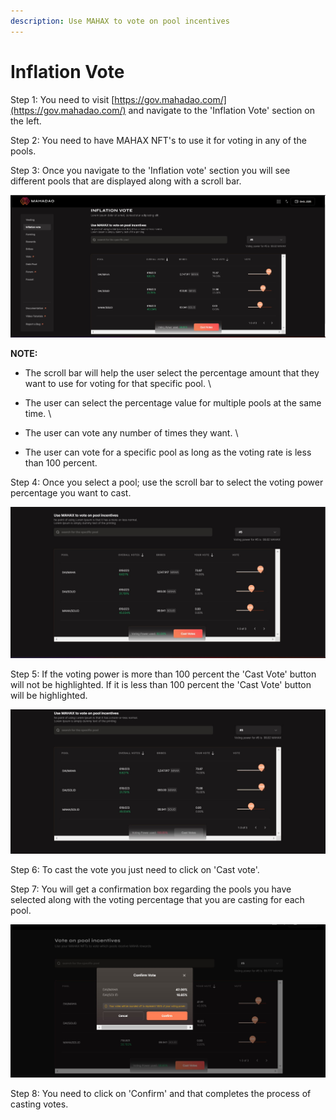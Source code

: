 ```yaml
---
description: Use MAHAX to vote on pool incentives
---
```


# Inflation Vote

Step 1: You need to visit [https://gov.mahadao.com/](https://gov.mahadao.com/) and navigate to the 'Inflation Vote' section on the left.&#x20;

Step 2: You need to have MAHAX NFT's to use it for voting in any of the pools.&#x20;

Step 3: Once you navigate to the 'Inflation vote' section you will see different pools that are displayed along with a scroll bar.&#x20;

![The pools that are available for users to cast their vote for; are displayed here.](<.gitbook/assets/1 (1).jpg>)



**NOTE:**&#x20;

* The scroll bar will help the user select the percentage amount that they want to use for voting for that specific pool. \

* The user can select the percentage value for multiple pools at the same time. \

* The user can vote any number of times they want. \

* The user can vote for a specific pool as long as the voting rate is less than 100 percent.&#x20;

Step 4: Once you select a pool; use the scroll bar to select the voting power percentage you want to cast.&#x20;

![The voting power selected by the user is displayed alongside the Cast Votes button.](.gitbook/assets/2.jpg)



Step 5: If the voting power is more than 100 percent the 'Cast Vote' button will not be highlighted. If it is less than 100 percent the 'Cast Vote' button will be highlighted.&#x20;

![ When the voting power selected by the user is more than 100 percent the user will be warned about the same and will not be allowed to cast their vote. ](.gitbook/assets/3.jpg)



Step 6: To cast the vote you just need to click on 'Cast vote'.&#x20;

Step 7: You will get a confirmation box regarding the pools you have selected along with the voting percentage that you are casting for each pool.&#x20;

![The confirm vote pop up will come up so that the user can verify the details and click on confirm. ](.gitbook/assets/4.jpg)



Step 8: You need to click on 'Confirm' and that completes the process of casting votes.&#x20;
